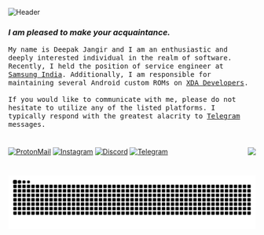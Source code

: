 ![Header](https://lookimg.com/images/2022/10/23/QkgSM3.png)


### _I am pleased to make your acquaintance._

<p>
  <samp>
    My name is Deepak Jangir and I am an enthusiastic and deeply interested individual in the realm of software. Recently, I held the position of service engineer at
    <a href="https://www.samsung.com/in/support/service-center/">Samsung India</a>. Additionally, I am responsible for maintaining several Android custom ROMs on
    <a href="https://forum.xda-developers.com/m/Deepak5310.6748013/">XDA Developers</a>.
    <br />
    <br />
    If you would like to communicate with me, please do not hesitate to utilize any of the listed platforms. I typically respond with the greatest alacrity to 
    <a href="https://t.me/Deepak5310"> Telegram </a> messages.
  </samp>
</p>

#

[![ProtonMail](https://img.shields.io/badge/ProtonMail-8B89CC.svg?logo=protonmail&logoColor=white)](mailto:deedev@protonmail.com)
[![Instagram](https://img.shields.io/badge/Instagram-%23E4405F.svg?logo=Instagram&logoColor=white)](https://instagram.com/mr.deep.z)
[![Discord](https://img.shields.io/badge/Discord-%235865F2.svg?logo=discord&logoColor=white)](https://discordapp.com/users/5310)
[![Telegram](https://img.shields.io/badge/Telegram-%231DA1F2.svg?logo=Telegram&logoColor=white)](https://t.me/Deepak5310)
<img align="right" src="https://komarev.com/ghpvc/?username=Deepak5310">

#

<picture>
  <source media="(prefers-color-scheme: dark)" srcset="https://raw.githubusercontent.com/Deepak5310/Deepak5310/output/github-snake-dark.svg">
  <source media="(prefers-color-scheme: light)" srcset="https://raw.githubusercontent.com/Deepak5310/Deepak5310/output/github-snake.svg">
  <img alt="snk" src="https://raw.githubusercontent.com/Deepak5310/Deepak5310/output/github-snake.svg">
</picture>
